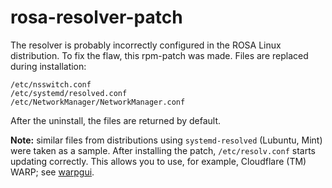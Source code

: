 # rosa-resolver-patch
The resolver is probably incorrectly configured in the ROSA Linux distribution. To fix the flaw, this rpm-patch was made. Files are replaced during installation:
```
/etc/nsswitch.conf
/etc/systemd/resolved.conf
/etc/NetworkManager/NetworkManager.conf
```
After the uninstall, the files are returned by default.

**Note:** similar files from distributions using `systemd-resolved` (Lubuntu, Mint) were taken as a sample. After installing the patch, `/etc/resolv.conf` starts updating correctly. This allows you to use, for example, Cloudflare (TM) WARP; see [warpgui](https://github.com/AKotov-dev/warpgui).
